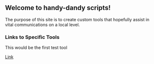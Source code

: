 ## Welcome to handy-dandy scripts!

The purpose of this site is to create custom tools that hopefully assist in vital communications on a local level.

### Links to Specific Tools

This would be the first test tool

<a href="template.html">Link</a>

